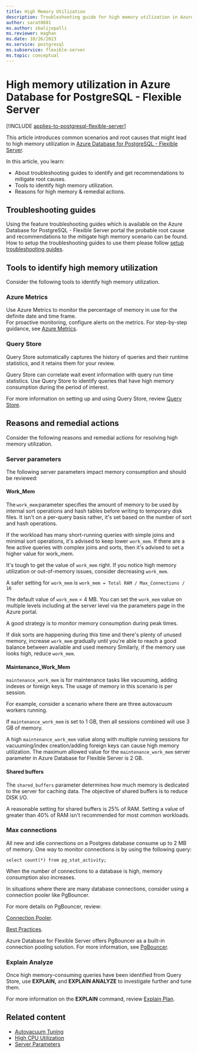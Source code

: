 ```yaml
---
title: High Memory Utilization
description: Troubleshooting guide for high memory utilization in Azure Database for PostgreSQL - Flexible Server
author: sarat0681
ms.author: sbalijepalli
ms.reviewer: maghan
ms.date: 10/26/2023
ms.service: postgresql
ms.subservice: flexible-server
ms.topic: conceptual
---
```


# High memory utilization in Azure Database for PostgreSQL - Flexible Server

[!INCLUDE [applies-to-postgresql-flexible-server](../includes/applies-to-postgresql-flexible-server.md)]

This article introduces common scenarios and root causes that might lead to high memory utilization in [Azure Database for PostgreSQL - Flexible Server](overview.md).

In this article, you learn:

- About troubleshooting guides to identify and get recommendations to mitigate root causes.
- Tools to identify high memory utilization.
- Reasons for high memory & remedial actions.

## Troubleshooting guides

Using the feature troubleshooting guides which is available on the Azure Database for PostgreSQL - Flexible Server portal the probable root cause and recommendations to the mitigate high memory scenario can be found. How to setup the troubleshooting guides to use them please follow [setup troubleshooting guides](how-to-troubleshooting-guides.md).

## Tools to identify high memory utilization

Consider the following tools to identify high memory utilization.

### Azure Metrics

Use Azure Metrics to monitor the percentage of memory in use for the definite date and time frame.  
For proactive monitoring, configure alerts on the metrics. For step-by-step guidance, see [Azure Metrics](./howto-alert-on-metrics.md).

### Query Store

Query Store automatically captures the history of queries and their runtime statistics, and it retains them for your review.

Query Store can correlate wait event information with query run time statistics. Use Query Store to identify queries that have high memory consumption during the period of interest.

For more information on setting up and using Query Store, review [Query Store](./concepts-query-store.md).

## Reasons and remedial actions

Consider the following reasons and remedial actions for resolving high memory utilization.

### Server parameters

The following server parameters impact memory consumption and should be reviewed:

#### Work_Mem

The `work_mem` parameter specifies the amount of memory to be used by internal sort operations and hash tables before writing to temporary disk files. It isn't on a per-query basis rather, it's set based on the number of sort and hash operations.

If the workload has many short-running queries with simple joins and minimal sort operations, it's advised to keep lower `work_mem`. If there are a few active queries with complex joins and sorts, then it's advised to set a higher value for work_mem.

It's tough to get the value of `work_mem` right.  If you notice high memory utilization or out-of-memory issues, consider decreasing `work_mem`.

A safer setting for `work_mem` is `work_mem = Total RAM / Max_Connections / 16 `

The default value of `work_mem` = 4 MB. You can set the `work_mem` value on multiple levels including at the server level via the parameters page in the Azure portal.

A good strategy is to monitor memory consumption during peak times.

If disk sorts are happening during this time and there's plenty of unused memory, increase `work_mem` gradually until you're able to reach a good balance between available and used memory
Similarly, if the memory use looks high, reduce `work_mem`.

#### Maintenance_Work_Mem

`maintenance_work_mem` is for maintenance tasks like vacuuming, adding indexes or foreign keys. The usage of memory in this scenario is per session.

For example, consider a scenario where there are three autovacuum workers running.

If `maintenance_work_mem` is set to 1 GB, then all sessions combined will use 3 GB of memory.

A high `maintenance_work_mem` value along with multiple running sessions for vacuuming/index creation/adding foreign keys can cause high memory utilization. The maximum allowed value for the `maintenance_work_mem` server parameter in Azure Database for Flexible Server  is 2 GB.

#### Shared buffers

The `shared_buffers` parameter determines how much memory is dedicated to the server for caching data. The objective of shared buffers is to reduce DISK I/O.

A reasonable setting for shared buffers is 25% of RAM. Setting a value of greater than 40% of RAM isn't recommended for most common workloads.

### Max connections

All new and idle connections on a Postgres database consume up to 2 MB of memory. One way to monitor connections is by using the following query:

```postgresql
select count(*) from pg_stat_activity;
```

When the number of connections to a database is high, memory consumption also increases.

In situations where there are many database connections, consider using a connection pooler like PgBouncer.

For more details on PgBouncer, review:

[Connection Pooler](https://techcommunity.microsoft.com/t5/azure-database-for-postgresql/not-all-postgres-connection-pooling-is-equal/ba-p/825717).

[Best Practices](https://techcommunity.microsoft.com/t5/azure-database-for-postgresql/connection-handling-best-practice-with-postgresql/ba-p/790883).

Azure Database for Flexible Server offers PgBouncer as a built-in connection pooling solution. For more information, see [PgBouncer](./concepts-pgbouncer.md).

### Explain Analyze

Once high memory-consuming queries have been identified from Query Store, use **EXPLAIN,** and **EXPLAIN ANALYZE** to investigate further and tune them.

For more information on the **EXPLAIN** command, review [Explain Plan](https://www.postgresql.org/docs/current/sql-explain.html).

## Related content

- [Autovacuum Tuning](how-to-autovacuum-tuning.md)
- [High CPU Utilization](how-to-high-cpu-utilization.md)
- [Server Parameters](howto-configure-server-parameters-using-portal.md)

